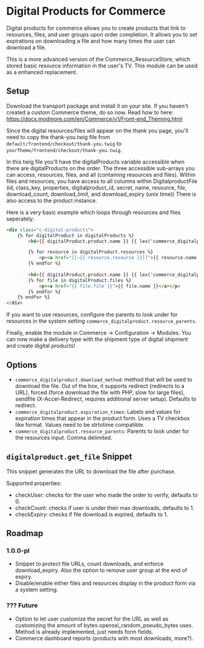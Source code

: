 # Digital Products for Commerce

Digital products for commerce allows you to create products that link to resources, files, and user groups upon order completion. It allows you to set expirations on downloading a file and how many times the user can download a file.

This is a more advanced version of the Commerce_ResourceStore, which stored basic resource information in the user's TV. This module can be used as a enhanced replacement.

## Setup

Download the transport package and install it on your site. If you haven't created a custom Commerce theme, do so now. Read how to here: https://docs.modmore.com/en/Commerce/v1/Front-end_Theming.html

Since the digital resources/files will appear on the thank you page, you'll need to copy the thank-you.twig file from `default/frontend/checkout/thank-you.twig` to `yourTheme/frontend/checkout/thank-you.twig`.

In this twig file you'll have the digitalProducts variable accessible when there are digitalProducts on the order. The three accessible sub-arrays you can access, resources, files, and all (containing resources and files). Within files and resources, you have access to all columns within DigitalproductFile (id, class\_key, properties, digitalproduct_id, secret, name, resource, file, download\_count, download\_limit, and download\_expiry (unix time)) There is also access to the product instance.

Here is a very basic example which loops through resources and files seperately:

```HTML
<div class="c-digital-products">
    {% for digitalProduct in digitalProducts %}
        <h4>{{ digitalProduct.product.name }} {{ lex('commerce_digitalproduct.pages') }}</h4>

        {% for resource in digitalProduct.resources %}
            <p><a href="[[~{{ resource.resource }}]]">{{ resource.name }}</a></p>
        {% endfor %}
            
        <h4>{{ digitalProduct.product.name }} {{ lex('commerce_digitalproduct.files') }}</h4>
        {% for file in digitalProduct.files %}
            <p><a href="{{ file.file }}">{{ file.name }}</a></p>
        {% endfor %}
    {% endfor %}
</div>
```

If you want to use resources, configure the parents to look under for resources in the system setting `commerce_digitalproduct.resource_parents`.

Finally, enable the module in Commerce -> Configuration -> Modules. You can now make a delivery type with the shipment type of digital shipment and create digital products!

## Options

- `commerce_digitalproduct.download_method`: method that will be used to download the file. Out of the box, it supports redirect (redirects to a URL), forced (force download the file with PHP, slow for large files), sendfile (X-Accel-Redirect, requires additional server setup). Defaults to redirect.
- `commerce_digitalproduct.expiration_times`: Labels and values for expiration times that appear in the product form. Uses a TV checkbox like format. Values need to be strtotime compatible.
- `commerce_digitalproduct.resource_parents`: Parents to look under for the resources input. Comma delimited.

## `digitalproduct.get_file` Snippet

This snippet generates the URL to download the file after purchase.

Supported properties:

- checkUser: checks for the user who made the order to verify, defaults to 0.
- checkCount: checks if user is under their max downloads, defaults to 1.
- checkExpiry: checks if file download is expired, defaults to 1.

## Roadmap

### 1.0.0-pl

- Snippet to protect file URLs, count downloads, and enforce download_expiry. Also the option to remove user group at the end of expiry.
- Disable/enable either files and resources display in the product form via a system setting.


### ??? Future

- Option to let user customize the secret for the URL as well as customizing the amount of bytes openssl\_random\_pseudo\_bytes uses. Method is already implemented, just needs form fields.
- Commerce dashboard reports (products with most downloads, more?).